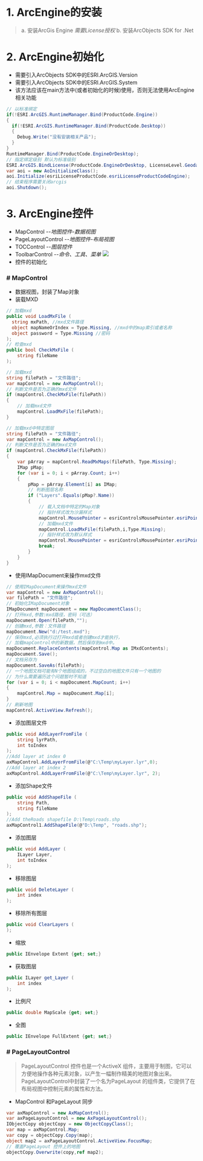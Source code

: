 # 1. ArcEngine的安装
  > a. 安装ArcGis Engine *需要License授权*
  > b. 安装ArcObjects SDK for .Net
# 2. ArcEngine初始化
- 需要引入ArcObjects SDK中的ESRI.ArcGIS.Version  
- 需要引入ArcObjects SDK中的ESRI.ArcGIS.System
- 该方法应该在main方法中(或者初始化的时候)使用，否则无法使用ArcEngine相关功能
```CS
// 以标准绑定
if(!ESRI.ArcGIS.RuntimeManager.Bind(ProductCode.Engine))
{
  if(!ESRI.ArcGIS.RuntimeManager.Bind(ProductCode.Desktop))
  {
    Debug.Write("没有安装相关产品");
  }
}
RuntimeManager.Bind(ProductCode.EngineOrDesktop);
// 指定绑定级别 默认为标准级别
ESRI.ArcGIS.BindLicense(ProductCode.EngineOrDesktop, LicenseLevel.GeodatabaseUpdate);
var aoi = new AoInitializeClass();
aoi.Initialize(esriLicenseProductCode.esriLicenseProductCodeEngine);
// 结束程序需要关闭arcgis
aoi.Shutdown();
```

# 3. ArcEngine控件
- MapControl --*地图控件-数据视图*
- PageLayoutControl --*地图控件-布局视图*
- TOCControl --*图层控件*
- ToolbarControl --*命令、工具、菜单*
![](/images/控件介绍.png)
- 控件的初始化


### # MapControl
- 数据视图，封装了Map对象
- 装载MXD  

```cs
// 加载mxd
public void LoadMxFile (
  string mxPath, //mxd文件路径
  object mapNameOrIndex = Type.Missing, //mxd中的map索引或者名称
  object password = Type.Missing //密码
);
// 检查mxd
public bool CheckMxFile (
    string fileName
);
```
```cs
// 加载mxd
string filePath = "文件路径";
var mapControl = new AxMapControl();
// 判断文件是否为正确的mxd文件
if (mapControl.CheckMxFile(filePath))
{
    // 加载mxd文件
    mapControl.LoadMxFile(filePath);
}
```
```cs
// 加载mxd中特定图层
string filePath = "文件路径";
var mapControl = new AxMapControl();
// 判断文件是否为正确的mxd文件
if (mapControl.CheckMxFile(filePath))
{
    var pArray = mapControl.ReadMxMaps(filePath, Type.Missing);
    IMap pMap;
    for (var i = 0; i < pArray.Count; i++)
    {
        pMap = pArray.Element[i] as IMap;
        // 判断图层名称
        if ("Layers".Equals(pMap?.Name))
        {
            // 载入文档中特定的Map对象
            // 指针样式改为沙漏样式
            mapControl.MousePointer = esriControlsMousePointer.esriPointerHourglass;
            // 加载mxd文件
            mapControl.LoadMxFile(filePath,i,Type.Missing);
            // 指针样式改为默认样式
            mapControl.MousePointer = esriControlsMousePointer.esriPointerDefault;
            break;
        }
    }
}
```
- 使用IMapDocument来操作mxd文件

```cs
// 使用IMapDocument来操作mxd文件
var mapControl = new AxMapControl();
var filePath = "文件路径";
// 初始化IMapDocument对象
IMapDocument mapDocument = new MapDocumentClass();
// 打开mxd,参数:mxd路径，密码（可选）
mapDocument.Open(filePath,"");
// 创建mxd,参数：文件路径
mapDocument.New("d:/test.mxd");
// 保存mxd,必须执行过打开mxd或者创建mxd才能执行，
// 加载mapControl中的新数据，然后保存到mxd中。
mapDocument.ReplaceContents(mapControl.Map as IMxdContents);
mapDocument.Save();
// 文档另存为
mapDocument.SaveAs(filePath);
// 一个地图文档可能有N个地图组成的，不过空白的地图文件只有一个地图的
// 为什么需要遍历这个问题暂时不知道
for (var i = 0; i < mapDocument.MapCount; i++)
{
    mapControl.Map = mapDocument.Map[i];
}
// 刷新地图
mapControl.ActiveView.Refresh();
```
- 添加图层文件

```cs
public void AddLayerFromFile (
    string lyrPath,
    int toIndex
);
//Add layer at index 0
axMapControl.AddLayerFromFile(@"C:\Temp\myLayer.lyr",0);
//Add layer at index 2
axMapControl.AddLayerFromFile(@"C:\Temp\myLayer.lyr", 2);
```
- 添加Shape文件

```cs
public void AddShapeFile (
    string Path,
    string fileName
);
//Add theRoads shapefile D:\Temp\roads.shp
axMapControl1.AddShapeFile(@"D:\Temp", "roads.shp");
```
- 添加图层

```cs
public void AddLayer (
    ILayer Layer,
    int toIndex
);
```
- 移除图层

```cs
public void DeleteLayer (
    int index
);
```
- 移除所有图层

```cs
public void ClearLayers (
);
```
- 缩放

```cs
public IEnvelope Extent {get; set;}
```
- 获取图层

```cs
public ILayer get_Layer (
    int index
);
```
- 比例尺

```cs
public double MapScale {get; set;}
```
- 全图

```cs
public IEnvelope FullExtent {get; set;}
```
### # PageLayoutControl
> PageLayoutControl 控件也是一个ActiveX 组件，主要用于制图，它可以方便地操作各种元素对象，以产生一幅制作精美的地图对象出来。PageLayoutControl中封装了一个名为PageLayout 的组件类，它提供了在布局视图中控制元素的属性和方法。

- MapControl 和PageLayout 同步

```cs
var axMapControl = new AxMapControl();
var axPageLayoutControl = new AxPageLayoutControl();
IObjectCopy objectCopy = new ObjectCopyClass();
var map = axMapControl.Map;
var copy = objectCopy.Copy(map);
object map2 = axPageLayoutControl.ActiveView.FocusMap;
// 覆盖PageLayout 控件上的地图
objectCopy.Overwrite(copy,ref map2);
```
